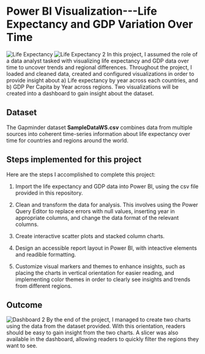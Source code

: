 # Power BI Visualization---Life Expectancy and GDP Variation Over Time
![Life Expectancy](https://github.com/user-attachments/assets/906a57e3-9c6d-46ae-b3aa-7f351c2f23fc)
![Life Expectancy 2](https://github.com/user-attachments/assets/a073b80d-493a-42fd-8dfa-331e0d96c2a9)
In this project, I assumed the role of a data analyst tasked with visualizing life expectancy and GDP data over time to uncover trends and regional differences. Throughout the project, I loaded and cleaned data, created and configured visualizations in order to provide insight about a) Life expectancy by year across each countries, and b) GDP Per Capita by Year across regions. Two visualizations will be created into a dashboard to gain insight about the dataset.

## Dataset
The Gapminder dataset __SampleDataWS.csv__ combines data from multiple sources into coherent time-series information about life expectancy over time for countries and regions around the world.

##  Steps implemented for this project
Here are the steps I accomplished to complete this project:

1. Import the life expectancy and GDP data into Power BI, using the csv file provided in this repository.

2. Clean and transform the data for analysis. This involves using the Power Query Editor to replace errors with null values, inserting year in appropriate columns, and change the data format of the relevant columns.

3. Create interactive scatter plots and stacked column charts.

4. Design an accessible report layout in Power BI, with inteactive elements and readible formatting.

5. Customize visual markers and themes to enhance insights, such as placing the charts in vertical orientation for easier reading, and implementing color themes in order to clearly see insights and trends from different regions.

## Outcome
![Dashboard 2](https://github.com/user-attachments/assets/764313a4-652d-4805-8187-e93ed7f54c51)
By the end of the project, I managed to create two charts using the data from the dataset provided. With this orientation, readers should be easy to gain insight from the two charts. A slicer was also available in the dashboard, allowing readers to quickly filter the regions they want to see.
